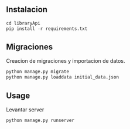 ## Instalacion
```python
cd libraryApi
pip install -r requirements.txt
```

## Migraciones 

Creacion de migraciones y importacion de datos.

```bash
python manage.py migrate
python manage.py loaddata initial_data.json
```

## Usage
Levantar server
```bash
python manage.py runserver
```